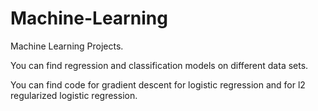 # Machine-Learning
Machine Learning Projects.

You can find regression and classification models on different data sets.

You can find code for gradient descent for logistic regression
and for l2 regularized logistic regression.

